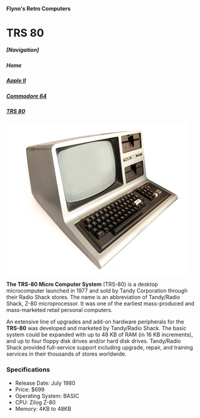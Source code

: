<!DOCTYPE html>
<html>
<head>
<meta charaset = “utf-8”>
	
<!--<title>--<h2>TRS-80</h2></title--> 
</head>
<body>
<h4>Flynn's Retro Computers</h4>
<h1>TRS 80</h1>
	<h5>[Navigation]</h5>
	<h5>Home</h5>
	<h5><a href="Apple-ii.md" alt= "Apple II">Apple II</a></h5>
	<h5><a href="Commodore 64.md" alt= "Commodore 64">Commodore 64</a></h5>
	<h5><a href="TRS-80.md" alt= "TRS-80">TRS 80</a></h5>
<img src="trs-80.jpg" alt="TRS 80">

<p><strong>The TRS-80 Micro Computer System</strong> (TRS-80) is a desktop microcomputer launched in 1977 and sold by Tandy Corporation through their Radio Shack stores. The name is an abbreviation of Tandy/Radio Shack, Z-80 microprocessor. It was one of the earliest mass-produced and mass-marketed retail personal computers.</p>

<p>An extensive line of upgrades and add-on hardware peripherals for the <strong>TRS-80</strong> was developed and marketed by Tandy/Radio Shack. The basic system could be expanded with up to 48 KB of RAM (in 16 KB increments), and up to four floppy disk drives and/or hard disk drives. Tandy/Radio Shack provided full-service support including upgrade, repair, and training services in their thousands of stores worldwide.</p>

<h3>Specifications</h3>
<ul>
	<li>Release Date: July 1980</li>
	<li>Price: $699</li>
	<li>Operating System: BASIC</li>
	<li>CPU: Zilog Z-80</li>
	<li>Memory: 4KB to 48KB</li>
</ul>
</body>
</html>
